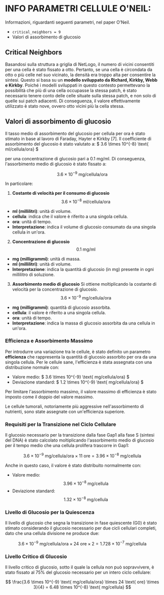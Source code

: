 # INFO PARAMETRI CELLULE O'NEIL:
Informazioni, riguardanti seguenti parametri, nel paper O'Neil.

- `critical_neighbors = 9`
- Valori di assorbimento di glucosio

## Critical Neighbors
Basandosi sulla struttura a griglia di NetLogo, il numero di vicini consentiti per una cella è stato fissato a otto. Pertanto, se una cella è circondata da otto o più celle nel suo vicinato, la densità era troppo alta per consentire la sintesi. Questo si basa su un **modello sviluppato da Richard, Kirkby, Webb e Kirkby**. Poiché i modelli sviluppati in questo contesto permettevano la possibilità che più di una cella occupasse la stessa patch, è stato necessario tenere conto delle celle situate sulla stessa patch, e non solo di quelle sui patch adiacenti. Di conseguenza, il valore effettivamente utilizzato è stato nove, ovvero otto vicini più la cella stessa.

## Valori di assorbimento di glucosio

Il tasso medio di assorbimento del glucosio per cellula per ora è stato stimato in base al lavoro di Faraday, Hayter e Kirkby [7]. Il coefficiente di assorbimento del glucosio è stato valutato a: $ 3.6 \times 10^{-8} \text{ ml/cellula/ora} $

per una concentrazione di glucosio pari a 0.1 mg/ml. Di conseguenza, l'assorbimento medio di glucosio è stato fissato a:

$$ 3.6 \times 10^{-9} \text{ mg/cellula/ora} $$

In particolare:

1. **Costante di velocità per il consumo di glucosio**  
$$3.6 \times 10^{-8} \text{ ml/cellula/ora}$$
- **ml (millilitri)**: unità di volume.  
- **cellula**: indica che il valore è riferito a una singola cellula.  
- **ora**: unità di tempo.  
- **Interpretazione**: indica il volume di glucosio consumato da una singola cellula in un'ora.

2. **Concentrazione di glucosio**  
$$0.1 \text{ mg/ml}$$
- **mg (milligrammi)**: unità di massa.  
- **ml (millilitri)**: unità di volume.  
- **Interpretazione**: indica la quantità di glucosio (in mg) presente in ogni millilitro di soluzione.

3. **Assorbimento medio di glucosio** 
Si ottiene moltiplicando la costante di velocità per la concentrazione di glucosio.
$$3.6 \times 10^{-9} \text{ mg/cellula/ora}$$
- **mg (milligrammi)**: quantità di glucosio assorbita.  
- **cellula**: il valore è riferito a una singola cellula.  
- **ora**: unità di tempo.  
- **Interpretazione**: indica la massa di glucosio assorbita da una cellula in un'ora.



### Efficienza e Assorbimento Massimo
Per introdurre una variazione tra le cellule, è stato definito un parametro **efficienza** che rappresenta la quantità di glucosio assorbito per ora da una singola cellula. Per le cellule sane, l'efficienza è stata assegnata con una distribuzione normale con:

- Valore medio: $ 3.6 \times 10^{-9} \text{ mg/cellula/ora} $
- Deviazione standard: $ 1.2 \times 10^{-9} \text{ mg/cellula/ora} $

Per limitare l'assorbimento massimo, il valore massimo di efficienza è stato imposto come il doppio del valore massimo.

Le cellule tumorali, notoriamente più aggressive nell'assorbimento di nutrienti, sono state assegnate con un'efficienza superiore.

### Requisiti per la Transizione nel Ciclo Cellulare
Il glucosio necessario per la transizione dalla fase Gap1 alla fase S (sintesi del DNA) è stato calcolato moltiplicando l'assorbimento medio di glucosio per il tempo medio che una cellula prolifera trascorre in Gap1:

$$ 3.6 \times 10^{-9} \text{ mg/cellula/ora} \times 11 \text{ ore} = 3.96 \times 10^{-8} \text{ mg/cellula} $$

Anche in questo caso, il valore è stato distribuito normalmente con:

- Valore medio: $$ 3.96 \times 10^{-8} \text{ mg/cellula} $$
- Deviazione standard: $$ 1.32 \times 10^{-8} \text{ mg/cellula} $$


### Livello di Glucosio per la Quiescenza
Il livello di glucosio che segna la transizione in fase quiescente (G0) è stato stimato considerando il glucosio necessario per due cicli cellulari completi, dato che una cellula divisione ne produce due:

$$ 3.6 \times 10^{-9} \text{ mg/cellula/ora} \times 24 \text{ ore} \times 2 = 1.728 \times 10^{-7} \text{ mg/cellula} $$

### Livello Critico di Glucosio
Il livello critico di glucosio, sotto il quale la cellula non può sopravvivere, è stato fissato al 75% del glucosio necessario per un intero ciclo cellulare:

$$ \frac{3.6 \times 10^{-9} \text{ mg/cellula/ora} \times 24 \text{ ore} \times 3}{4} = 6.48 \times 10^{-8} \text{ mg/cellula} $$
